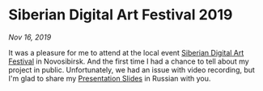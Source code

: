 # Siberian Digital Art Festival 2019

*Nov 16, 2019*

It was a pleasure for me to attend at the local event [Siberian Digital Art Festival](https://vk.com/sdaf54) in Novosibirsk. And the first time I had a chance to tell about my project in public. Unfortunately, we had an issue with video recording, but I'm glad to share my [Presentation Slides](/slides/2019-11-16-siberian-digital-art-festival/) in Russian with you.
